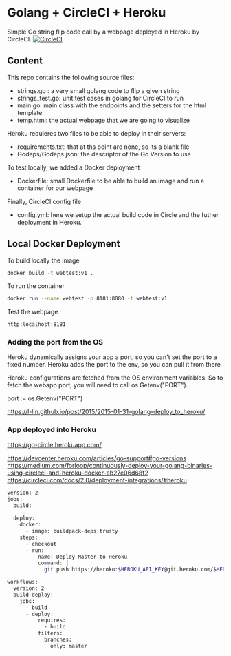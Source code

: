 # Golang + CircleCI + Heroku
Simple Go string flip code call by a webpage deployed in Heroku by CircleCI. [![CircleCI](https://circleci.com/gh/twogg-git/go-circleci.svg?style=svg)](https://circleci.com/gh/twogg-git/go-circleci)

## Content 

This repo contains the following source files:
- strings.go : a very small golang code to flip a given string  
- strings_test.go: unit test cases in golang for CircleCI to run
- main.go: main class with the endpoints and the setters for the html template 
- temp.html: the actual webpage that we are going to visualize

Heroku requieres two files to be able to deploy in their servers:
- requirements.txt: that at ths point are none, so its a blank file
- Godeps/Godeps.json: the descriptor of the Go Version to use

To test locally, we added a Docker deployment
- Dockerfile: small Dockerfile to be able to build an image and run a container for our webpage

Finally, CircleCI config file
- config.yml: here we setup the actual build code in Circle and the futher deployment in Heroku.

## Local Docker Deployment

To build locally the image
```sh
docker build -t webtest:v1 .
```

To run the container
```sh
docker run --name webtest -p 8181:8080 -t webtest:v1
```

Test the webpage
```sh
http:localhost:8181
```

### Adding the port from the OS

Heroku dynamically assigns your app a port, so you can't set the port to a fixed number. Heroku adds the port to the env, so you can pull it from there

Heroku configurations are fetched from the OS environment variables.
So to fetch the webapp port, you will need to call os.Getenv("PORT").

port := os.Getenv("PORT")


https://l-lin.github.io/post/2015/2015-01-31-golang-deploy_to_heroku/

### App deployed into Heroku

https://go-circle.herokuapp.com/

https://devcenter.heroku.com/articles/go-support#go-versions
https://medium.com/forloop/continuously-deploy-your-golang-binaries-using-circleci-and-heroku-docker-eb27e06d68f2
https://circleci.com/docs/2.0/deployment-integrations/#heroku

```sh
version: 2
jobs:
  build:
    ...
  deploy:
    docker:
      - image: buildpack-deps:trusty
    steps:
      - checkout
      - run:
          name: Deploy Master to Heroku
          command: |
            git push https://heroku:$HEROKU_API_KEY@git.heroku.com/$HEROKU_APP_NAME.git master

workflows:
  version: 2
  build-deploy:
    jobs:
      - build
      - deploy:
          requires:
            - build
          filters:
            branches:
              only: master
 ```
